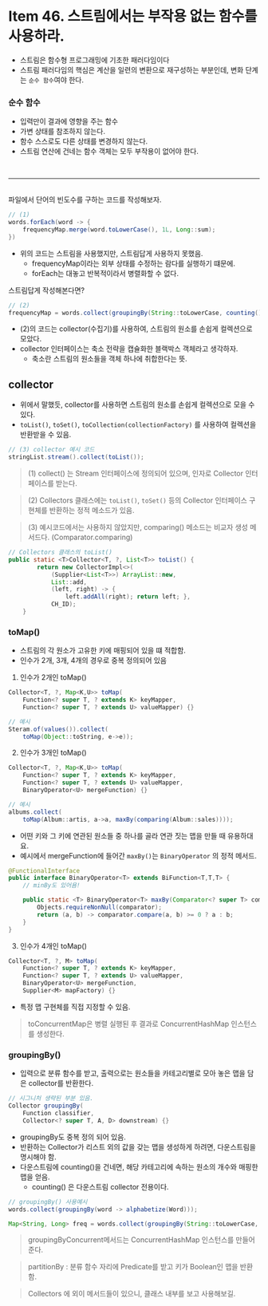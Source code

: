# Item 46. 스트림에서는 부작용 없는 함수를 사용하라.
* 스트림은 함수형 프로그래밍에 기초한 패러다임이다
* 스트림 패러다임의 핵심은 계산을 일련의 변환으로 재구성하는 부분인데, 변화 단계는 `순수 함수`여야 한다.

### 순수 함수
- 입력만이 결과에 영향을 주는 함수
- 가변 상태를 참조하지 않는다.
- 함수 스스로도 다른 상태를 변경하지 않는다.
- 스트림 연산에 건네는 함수 객체는 모두 부작용이 없어야 한다.

</br>
<hr>
</br>
파일에서 단어의 빈도수를 구하는 코드를 작성해보자.

</br>

```java
// (1)
words.forEach(word -> {
    frequencyMap.merge(word.toLowerCase(), 1L, Long::sum);
})
```
- 위의 코드는 스트림을 사용했지만, 스트림답게 사용하지 못했음.
    - frequencyMap이라는 외부 상태를 수정하는 람다를 실행하기 떄문에.
    - forEach는 대놓고 반복적이라서 병렬화할 수 없다.

스트림답게 작성해본다면?
```java
// (2)
frequencyMap = words.collect(groupingBy(String::toLowerCase, counting()));
```
- (2)의 코드는 collector(수집기)를 사용하여, 스트림의 원소를 손쉽게 컬렉션으로 모았다.
- collector 인터페이스는 축소 전략을 캡슐화한 블랙박스 객체라고 생각하자.
    - 축소란 스트림의 원소들을 객체 하나에 취합한다는 뜻.

## collector
- 위에서 말했듯, collector를 사용하면 스트림의 원소를 손쉽게 컬렉션으로 모을 수 있다.
- `toList()`, `toSet()`, `toCollection(collectionFactory)` 를 사용하여 컬렉션을 반환받을 수 있음.

```java
// (3) collector 예시 코드
stringList.stream().collect(toList());
```

> (1) collect() 는 Stream 인터페이스에 정의되어 있으며, 인자로 Collector 인터페이스를 받는다.

> (2) Collectors 클래스에는 `toList()`, `toSet()` 등의 Collector 인터페이스 구현체를 반환하는 정적 메소드가 있음.

> (3) 예시코드에서는 사용하지 않았지만, comparing() 메소드는 비교자 생성 메서드다. (Comparator.comparing)

```java
// Collectors 클래스의 toList()
public static <T>Collector<T, ?, List<T>> toList() {
        return new CollectorImpl<>(
            (Supplier<List<T>>) ArrayList::new, 
            List::add,
            (left, right) -> { 
                left.addAll(right); return left; },
            CH_ID);
    }
```

### toMap()
- 스트림의 각 원소가 고유한 키에 매핑되어 있을 떄 적합함.
- 인수가 2개, 3개, 4개의 경우로 중복 정의되어 있음

1. 인수가 2개인 toMap()
```java
Collector<T, ?, Map<K,U>> toMap(
    Function<? super T, ? extends K> keyMapper,
    Function<? super T, ? extends U> valueMapper) {}

// 예시
Steram.of(values()).collect(
    toMap(Object::toString, e->e));
```

2. 인수가 3개인 toMap()
```java
Collector<T, ?, Map<K,U>> toMap(
    Function<? super T, ? extends K> keyMapper,
    Function<? super T, ? extends U> valueMapper,
    BinaryOperator<U> mergeFunction) {}

// 예시
albums.collect(
    toMap(Album::artis, a->a, maxBy(comparing(Album::sales))));
```
- 어떤 키와 그 키에 연관된 원소들 중 하나를 골라 연관 짓는 맵을 만들 때 유용하대요.
- 예시에서 mergeFunction에 들어간 `maxBy()`는 `BinaryOperator` 의 정적 메서드.
```java
@FunctionalInterface
public interface BinaryOperator<T> extends BiFunction<T,T,T> {
    // minBy도 있어욤!

    public static <T> BinaryOperator<T> maxBy(Comparator<? super T> comparator) {
        Objects.requireNonNull(comparator);
        return (a, b) -> comparator.compare(a, b) >= 0 ? a : b;
    }
}
```

3. 인수가 4개인 toMap()
```java
Collector<T, ?, M> toMap(
    Function<? super T, ? extends K> keyMapper,
    Function<? super T, ? extends U> valueMapper,
    BinaryOperator<U> mergeFunction,
    Supplier<M> mapFactory) {}
```
- 특정 맵 구현체를 직접 지정할 수 있음.

> toConcurrentMap은 병렬 실행된 후 결과로 ConcurrentHashMap 인스턴스를 생성한다.

### groupingBy()
- 입력으로 분류 함수를 받고, 출력으로는 원소들을 카테고리별로 모아 놓은 맵을 담은 collector를 반환한다.

```java
// 시그니처 생략된 부분 있음.
Collector groupingBy(
    Function classifier,
    Collector<? super T, A, D> downstream) {}
```
- groupingBy도 중복 정의 되어 있음.
- 반환하는 Collector가 리스트 외의 값을 갖는 맵을 생성하게 하려면, 다운스트림을 명시해야 함.
- 다운스트림에 counting()을 건네면, 해당 카테고리에 속하는 원소의 개수와 매핑한 맵을 얻음.
    - counting() 은 다운스트림 collector 전용이다.
```java
// groupingBy() 사용예시
words.collect(groupingBy(word -> alphabetize(Word)));

Map<String, Long> freq = words.collect(groupingBy(String::toLowerCase, counting()));
```

> groupingByConcurrent메서드는 ConcurrentHashMap 인스턴스를 만들어준다.

> partitionBy : 분류 함수 자리에 Predicate를 받고 키가 Boolean인 맵을 반환함.

> Collectors 에 외이 메서드들이 있으니, 클래스 내부를 보고 사용해보길.
